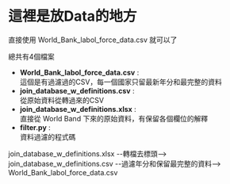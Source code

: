 # 這裡是放Data的地方

直接使用 World_Bank_labol_force_data.csv 就可以了

總共有4個檔案
+ **World_Bank_labol_force_data.csv** :  
  這個是有過濾過的CSV，每一個國家只留最新年分和最完整的資料
+ **join_database_w_definitions.csv** :  
  從原始資料從轉過來的CSV
+ **join_database_w_definitions.xlsx** :  
  直接從 World Band 下來的原始資料，有保留各個欄位的解釋
+ **filter.py** :  
  資料過濾的程式碼


join_database_w_definitions.xlsx --轉檔去標頭--> join_database_w_definitions.csv --過濾年分和保留最完整的資料--> World_Bank_labol_force_data.csv
